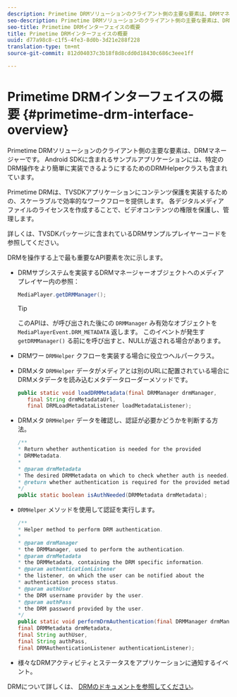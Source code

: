 ```yaml
---
description: Primetime DRMソリューションのクライアント側の主要な要素は、DRMマネージャーです。 Android SDKに含まれるサンプルアプリケーションには、特定のDRM操作をより簡単に実装できるようにするためのDRMHelperクラスも含まれています。
seo-description: Primetime DRMソリューションのクライアント側の主要な要素は、DRMマネージャーです。 Android SDKに含まれるサンプルアプリケーションには、特定のDRM操作をより簡単に実装できるようにするためのDRMHelperクラスも含まれています。
seo-title: Primetime DRMインターフェイスの概要
title: Primetime DRMインターフェイスの概要
uuid: d77a98c8-c1f5-4fe3-8d0b-3d21e288f228
translation-type: tm+mt
source-git-commit: 812d04037c3b18f8d8cdd0d18430c686c3eee1ff

---
```



# Primetime DRMインターフェイスの概要 {#primetime-drm-interface-overview}

Primetime DRMソリューションのクライアント側の主要な要素は、DRMマネージャーです。 Android SDKに含まれるサンプルアプリケーションには、特定のDRM操作をより簡単に実装できるようにするためのDRMHelperクラスも含まれています。

<!--<a id="section_4DD54E085AB345FE9BE00865E56B28DB"></a>-->

Primetime DRMは、TVSDKアプリケーションにコンテンツ保護を実装するための、スケーラブルで効率的なワークフローを提供します。 各デジタルメディアファイルのライセンスを作成することで、ビデオコンテンツの権限を保護し、管理します。

詳しくは、TVSDKパッケージに含まれているDRMサンプルプレイヤーコードを参照してください。

DRMを操作する上で最も重要なAPI要素を次に示します。

* DRMサブシステムを実装するDRMマネージャーオブジェクトへのメディアプレイヤー内の参照：

   ```java
   MediaPlayer.getDRMManager();
   ```

   >[!TIP]
   >
   >このAPIは、が呼び出された後にの `DRMManager` み有効なオブジェクトを `MediaPlayerEvent.DRM_METADATA` 返します。 このイベントが発生す `getDRMManager()` る前にを呼び出すと、NULLが返される場合があります。

* DRMワー `DRMHelper` クフローを実装する場合に役立つヘルパークラス。
* DRMメタ `DRMHelper` データがメディアとは別のURLに配置されている場合にDRMメタデータを読み込むメタデータローダーメソッドです。

   ```java
   public static void loadDRMMetadata(final DRMManager drmManager,  
      final String drmMetadataUrl,  
      final DRMLoadMetadataListener loadMetadataListener);
   ```

* DRMメタ `DRMHelper` データを確認し、認証が必要かどうかを判断する方法。

   ```java
   /** 
   * Return whether authentication is needed for the provided 
   * DRMMetadata. 
   * 
   * @param drmMetadata 
   * The desired DRMMetadata on which to check whether auth is needed. 
   * @return whether authentication is required for the provided metadata 
   */ 
   public static boolean isAuthNeeded(DRMMetadata drmMetadata);
   ```

* `DRMHelper` メソッドを使用して認証を実行します。

   ```java
   /** 
   * Helper method to perform DRM authentication. 
   * 
   * @param drmManager 
   * the DRMManager, used to perform the authentication. 
   * @param drmMetadata 
   * the DRMMetadata, containing the DRM specific information. 
   * @param authenticationListener 
   * the listener, on which the user can be notified about the 
   * authentication process status. 
   * @param authUser 
   * the DRM username provider by the user. 
   * @param authPass 
   * the DRM password provided by the user. 
   */ 
   public static void performDrmAuthentication(final DRMManager drmManager,  
   final DRMMetadata drmMetadata,  
   final String authUser,  
   final String authPass,  
   final DRMAuthenticationListener authenticationListener);
   ```

* 様々なDRMアクティビティとステータスをアプリケーションに通知するイベント。

<!--<a id="section_F58941D68EB94A5EBD1C7454D2A1B17A"></a>-->

DRMについて詳しくは、 [DRMのドキュメントを参照してください](https://helpx.adobe.com/primetime/user-guide.html)。
